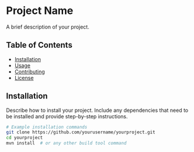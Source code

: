 # Project Name

A brief description of your project.

## Table of Contents

- [Installation](#installation)
- [Usage](#usage)
- [Contributing](#contributing)
- [License](#license)

## Installation

Describe how to install your project. Include any dependencies that need to be installed and provide step-by-step instructions.

```bash
# Example installation commands
git clone https://github.com/yourusername/yourproject.git
cd yourproject
mvn install  # or any other build tool command
